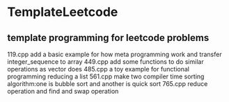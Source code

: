# TemplateLeetcode

## template programming for leetcode problems

119.cpp add a basic example for how meta programming work and transfer integer_sequence to array
449.cpp add some functions to do similar operations as vector does
485.cpp a toy example for functional programming reducing a list
561.cpp make two compiler time sorting algorithm:one is bubble sort and another is quick sort
765.cpp reduce operation and find and swap operation
